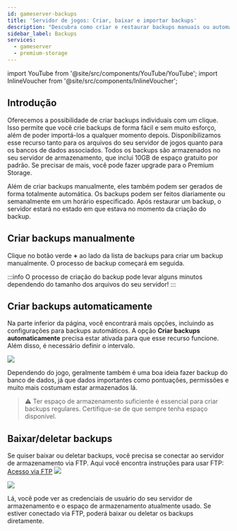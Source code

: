 ```yaml
---
id: gameserver-backups
title: 'Servidor de jogos: Criar, baixar e importar backups'
description: "Descubra como criar e restaurar backups manuais ou automáticos para seu servidor de jogos e proteger seus dados → Saiba mais agora"
sidebar_label: Backups
services:
  - gameserver
  - premium-storage
---
```


import YouTube from '@site/src/components/YouTube/YouTube';
import InlineVoucher from '@site/src/components/InlineVoucher';

## Introdução
Oferecemos a possibilidade de criar backups individuais com um clique. Isso permite que você crie backups de forma fácil e sem muito esforço, além de poder importá-los a qualquer momento depois. Disponibilizamos esse recurso tanto para os arquivos do seu servidor de jogos quanto para os bancos de dados associados. Todos os backups são armazenados no seu servidor de armazenamento, que inclui 10GB de espaço gratuito por padrão. Se precisar de mais, você pode fazer upgrade para o Premium Storage.

Além de criar backups manualmente, eles também podem ser gerados de forma totalmente automática. Os backups podem ser feitos diariamente ou semanalmente em um horário especificado. Após restaurar um backup, o servidor estará no estado em que estava no momento da criação do backup.

<YouTube videoId="yUDAcfyDELc" imageSrc="https://screensaver01.zap-hosting.com/index.php/s/CTWHD2Lq4QqFWQw/preview" title="Como criar BACKUPS para seu Servidor!" description="Prefere entender melhor vendo as coisas na prática? A gente te ajuda! Mergulhe no nosso vídeo que explica tudo de forma simples. Seja porque está com pressa ou porque curte aprender de um jeito mais dinâmico!"/>

<InlineVoucher />

## Criar backups manualmente

Clique no botão verde **+** ao lado da lista de backups para criar um backup manualmente. O processo de backup começará em seguida.

:::info
O processo de criação do backup pode levar alguns minutos dependendo do tamanho dos arquivos do seu servidor!
:::

## Criar backups automaticamente

Na parte inferior da página, você encontrará mais opções, incluindo as configurações para backups automáticos. A opção **Criar backups automaticamente** precisa estar ativada para que esse recurso funcione. Além disso, é necessário definir o intervalo.

![](https://screensaver01.zap-hosting.com/index.php/s/gB9n6JspdNW73bj/preview)

Dependendo do jogo, geralmente também é uma boa ideia fazer backup do banco de dados, já que dados importantes como pontuações, permissões e muito mais costumam estar armazenados lá.

>⚠️ Ter espaço de armazenamento suficiente é essencial para criar backups regulares. Certifique-se de que sempre tenha espaço disponível.

## Baixar/deletar backups

Se quiser baixar ou deletar backups, você precisa se conectar ao servidor de armazenamento via FTP. Aqui você encontra instruções para usar FTP: [Acesso via FTP](gameserver-ftpaccess.md)
![](https://screensaver01.zap-hosting.com/index.php/s/tfJoBpaELEPKMij/preview)

![](https://screensaver01.zap-hosting.com/index.php/s/q3E8XTX8gRQoasY/preview)

Lá, você pode ver as credenciais de usuário do seu servidor de armazenamento e o espaço de armazenamento atualmente usado. Se estiver conectado via FTP, poderá baixar ou deletar os backups diretamente.

<InlineVoucher />